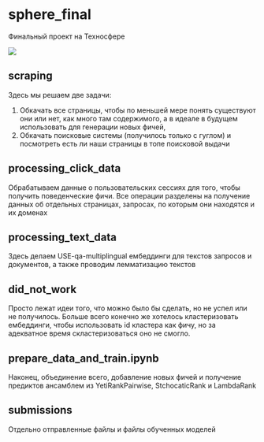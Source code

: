 # sphere_final
Финальный проект на Техносфере

![](https://static.wikia.nocookie.net/meme/images/9/92/No_God_Please_No.gif/revision/latest/scale-to-width-down/480?cb=20200923075339)

## scraping
Здесь мы решаем две задачи:
1. Обкачать все страницы, чтобы по меньшей мере понять существуют они или нет, как много там содержимого, а в идеале в будущем использовать для генерации новых фичей,
2. Обкачать поисковые системы (получилось только с гуглом) и посмотреть есть ли наши страницы в топе поисковой выдачи

## processing_click_data
Обрабатываем данные о пользовательских сессиях для того, чтобы получить поведенческие фичи. Все операции разделены на получение данных об отдельных страницах, запросах, по которым они находятся и их доменах

## processing_text_data
Здесь делаем USE-qa-multiplingual ембеддинги для текстов запросов и документов, а также проводим лемматизацию текстов

## did_not_work
Просто лежат идеи того, что можно было бы сделать, но не успел или не получилось. Больше всего конечно же хотелось кластеризовать ембеддинги, чтобы использовать id кластера как фичу, но за адекватное время скластеризоваться оно не смогло.

## prepare_data_and_train.ipynb
Наконец, объединение всего, добавление новых фичей и получение предиктов ансамблем из YetiRankPairwise, StchocaticRank и LambdaRank

## submissions
Отдельно отправленные файлы и файлы обученных моделей
